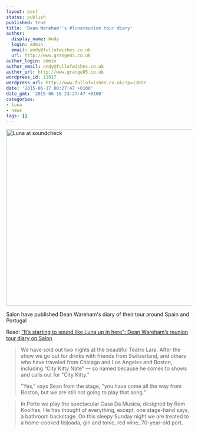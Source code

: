 ```yaml
---
layout: post
status: publish
published: true
title: 'Dean Wareham''s #lunareunion tour diary'
author:
  display_name: Andy
  login: admin
  email: andy@fullofwishes.co.uk
  url: http://www.grange85.co.uk
author_login: admin
author_email: andy@fullofwishes.co.uk
author_url: http://www.grange85.co.uk
wordpress_id: 13817
wordpress_url: http://www.fullofwishes.co.uk/?p=13817
date: '2015-06-17 00:27:47 +0100'
date_gmt: '2015-06-16 23:27:47 +0100'
categories:
- luna
- news
tags: []
---
```

<p><a href="https://www.flickr.com/photos/grange85/17313527992" title="Luna at soundcheck by Andy Aldridge, on Flickr"><img src="https://c2.staticflickr.com/8/7786/17313527992_ac04240536_z.jpg" width="640" height="480" alt="Luna at soundcheck"></a></p>
<p>Salon have published Dean Wareham's diary of their tour around Spain and Portugal</p>
<p>Read: <a href="http://www.salon.com/2015/06/16/its_starting_to_sound_like_luna_up_in_here_dean_warehams_reunion_tour_diary/">"It’s starting to sound like Luna up in here": Dean Wareham’s reunion tour diary on Salon</a></p>
<blockquote><p>We have sold out two nights at the beautiful Teatro Lara. After the show we go out for drinks with friends from Switzerland, and others who have traveled from Chicago and Los Angeles and Boston, including “City Kitty Nate” — so named because he comes to shows and calls out for "City Kitty."</p>
<p>"Yes," says Sean from the stage, "you have come all the way from Boston, but we are still not going to play that song."</p></blockquote>
<blockquote><p>In Porto we play the spectacular Casa Da Musica, designed by Rem Koolhas. He has thought of everything, except, one stage-hand says, a bathroom backstage. On this sleepy Sunday night we are treated to a home-cooked feijoada, gin and tonic, red wine, 70-year-old port.</p></blockquote>

